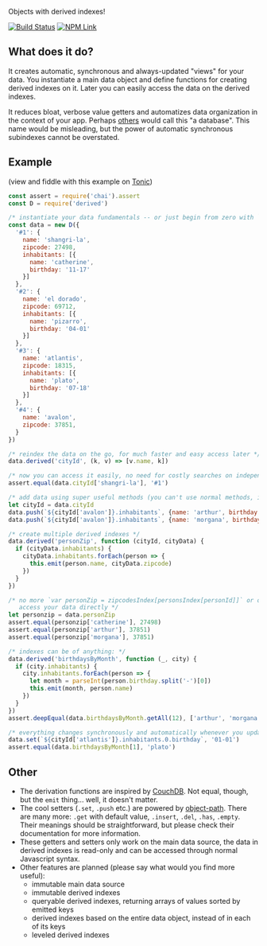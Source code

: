 Objects with derived indexes!

[![Build Status](https://travis-ci.org/fiatjaf/derived.svg?branch=master)](https://travis-ci.org/fiatjaf/derived)
[![NPM Link](https://nodei.co/npm/derived.png)](https://npmjs.com/derived)

## What does it do?

It creates automatic, synchronous and always-updated "views" for your data. You instantiate a main data object and define functions for creating derived indexes on it. Later you can easily access the data on the derived indexes.

It reduces bloat, verbose value getters and automatizes data organization in the context of your app. Perhaps [others](http://www.taffydb.com/) would call this "a database". This name would be misleading, but the power of automatic synchronous subindexes cannot be overstated.

## Example

(view and fiddle with this example on [Tonic](https://tonicdev.com/npm/derived))

```javascript
const assert = require('chai').assert
const D = require('derived')

/* instantiate your data fundamentals -- or just begin from zero with `new D()` */
const data = new D({
  '#1': {
    name: 'shangri-la',
    zipcode: 27498,
    inhabitants: [{
      name: 'catherine',
      birthday: '11-17'
    }]
  },
  '#2': {
    name: 'el dorado',
    zipcode: 69712,
    inhabitants: [{
      name: 'pizarro',
      birthday: '04-01'
    }]
  },
  '#3': {
    name: 'atlantis',
    zipcode: 18315,
    inhabitants: [{
      name: 'plato',
      birthday: '07-18'
    }]
  },
  '#4': {
    name: 'avalon',
    zipcode: 37851,
  }
})

/* reindex the data on the go, for much faster and easy access later */
data.derived('cityId', (k, v) => [v.name, k])

/* now you can access it easily, no need for costly searches on independent index management */
assert.equal(data.cityId['shangri-la'], '#1')

/* add data using super useful methods (you can't use normal methods, it's a Javascript limitation) */
let cityId = data.cityId
data.push(`${cityId['avalon']}.inhabitants`, {name: 'arthur', birthday: '12-30'})
data.push(`${cityId['avalon']}.inhabitants`, {name: 'morgana', birthday: '12-31'})

/* create multiple derived indexes */
data.derived('personZip', function (cityId, cityData) {
  if (cityData.inhabitants) {
    cityData.inhabitants.forEach(person => {
      this.emit(person.name, cityData.zipcode)
    })
  }
})

/* no more `var personZip = zipcodesIndex[personsIndex[personId]]` or other verbose tricks
   access your data directly */
let personzip = data.personZip
assert.equal(personzip['catherine'], 27498)
assert.equal(personzip['arthur'], 37851)
assert.equal(personzip['morgana'], 37851)

/* indexes can be of anything: */
data.derived('birthdaysByMonth', function (_, city) {
  if (city.inhabitants) {
    city.inhabitants.forEach(person => {
      let month = parseInt(person.birthday.split('-')[0])
      this.emit(month, person.name)
    })
  }
})
assert.deepEqual(data.birthdaysByMonth.getAll(12), ['arthur', 'morgana'])

/* everything changes synchronously and automatically whenever you update the main data source */
data.set(`${cityId['atlantis']}.inhabitants.0.birthday`, '01-01')
assert.equal(data.birthdaysByMonth[1], 'plato')
```

## Other

* The derivation functions are inspired by [CouchDB](http://docs.couchdb.org/en/1.6.1/). Not equal, though, but the `emit` thing... well, it doesn't matter.
* The cool setters (`.set`, `.push` etc.) are powered by [object-path](https://www.npmjs.com/package/object-path). There are many more: `.get` with default value, `.insert`, `.del`, `.has`, `.empty`. Their meanings should be straightforward, but please check their documentation for more information.
* These getters and setters only work on the main data source, the data in derived indexes is read-only and can be accessed through normal Javascript syntax.
* Other features are planned (please say what would you find more useful):
  * immutable main data source
  * immutable derived indexes
  * queryable derived indexes, returning arrays of values sorted by emitted keys
  * derived indexes based on the entire data object, instead of in each of its keys
  * leveled derived indexes
